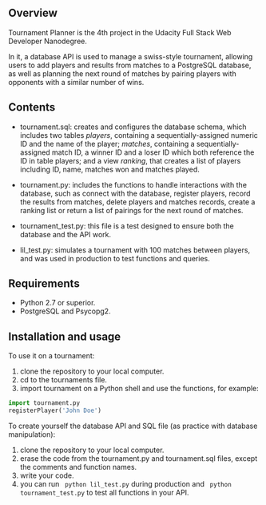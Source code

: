 Overview
--------

Tournament Planner is the 4th project in the Udacity Full Stack Web Developer Nanodegree.

In it, a database API is used to manage a swiss-style tournament, allowing users to add players and results from matches to a PostgreSQL database, as well as planning the next round of matches by pairing players with opponents with a similar number of wins.


Contents
--------

* tournament.sql: creates and configures the database schema, which includes two tables
_players_, containing a sequentially-assigned numeric ID and the name of the player;
_matches_, containing a sequentially-assigned match ID, a winner ID and a loser ID which both reference the ID in table players;
and a view _ranking_, that creates a list of players including ID, name, matches won and matches played.

* tournament.py: includes the functions to handle interactions with the database, such as connect with the database, register players, record the results from matches, delete players and matches records, create a ranking list or return a list of pairings for the next round of matches.

* tournament_test.py: this file is a test designed to ensure both the database and the API work.

* lil_test.py: simulates a tournament with 100 matches between players, and was used in production to test functions and queries.


Requirements
------------

* Python 2.7 or superior.
* PostgreSQL and Psycopg2.


Installation and usage
----------------------

To use it on a tournament:

1. clone the repository to your local computer.
2. cd to the tournaments file.
3. import tournament on a Python shell and use the functions, for example:
```python
import tournament.py
registerPlayer('John Doe')
```

To create yourself the database API and SQL file (as practice with database manipulation):

1. clone the repository to your local computer.
2. erase the code from the tournament.py and tournament.sql files, except the comments and function names.
3. write your code.
4. you can run ``` python lil_test.py``` during production and ``` python tournament_test.py``` to test all functions in your API.









